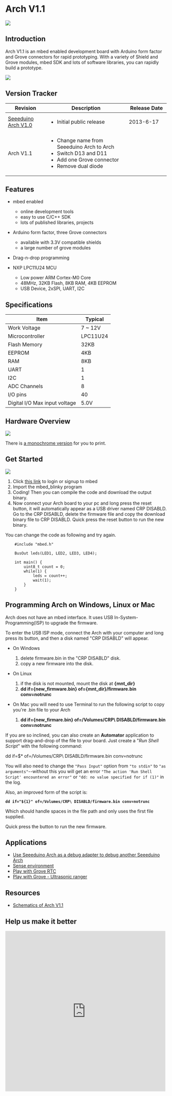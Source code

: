 <!-- 
+++
title       = "Arch V1.1"
+++
 -->

# Arch V1.1

![](assets/Arch_V1.1/img/Arch.jpg)

Introduction
------------

Arch V1.1 is an mbed enabled development board with Arduino form factor and Grove connectors for rapid prototyping. With a variety of Shield and Grove modules, mbed SDK and lots of software libraries, you can rapidly build a prototype.

[![](assets/common/Get_One_Now_Banner.png)](http://www.seeedstudio.com/depot/seeeduino-arch-p-1561.html)



Version Tracker
-------

<table>
<colgroup>
<col width="25%" />
<col width="50%" />
<col width="25%" />
</colgroup>
<thead>
<tr class="header">
<th>Revision</th>
<th>Description</th>
<th>Release Date</th>
</tr>
</thead>
<tbody>
<tr class="odd">
<td><a href="/Seeeduino_Arch" title="Seeeduino Arch">Seeeduino Arch V1.0</a></td>
<td><ul>
<li>Initial public release</li>
</ul></td>
<td>2013-6-17</td>
</tr>
<tr class="even">
<td>Arch V1.1</td>
<td><ul>
<li>Change name from Seeeduino Arch to Arch</li>
<li>Switch D13 and D11</li>
<li>Add one Grove connector</li>
<li>Remove dual diode</li>
</ul></td>
<td></td>
</tr>
</tbody>
</table>

Features
-------

-   mbed enabled
    -   online development tools
    -   easy to use C/C++ SDK
    -   lots of published libraries, projects

-   Arduino form factor, three Grove connectors
    -   available with 3.3V compatible shields
    -   a large number of grove modules
-   Drag-n-drop programming
-   NXP LPC11U24 MCU
    -   Low power ARM Cortex-M0 Core
    -   48MHz, 32KB Flash, 8KB RAM, 4KB EEPROM
    -   USB Device, 2xSPI, UART, I2C

Specifications
-------------

| Item                          | Typical  |
|-------------------------------|----------|
| Work Voltage                  | 7 ~ 12V  |
| Microcontroller               | LPC11U24 |
| Flash Memory                  | 32KB     |
| EEPROM                        | 4KB      |
| RAM                           | 8KB      |
| UART                          | 1        |
| I2C                           | 1        |
| ADC Channels                  | 8        |
| I/O pins                      | 40       |
| Digital I/O Max input voltage | 5.0V     |


Hardware Overview
------

![](assets/Arch_V1.1/img/Arch_V1.1_Pinout.png)

There is [a monochrome version](http://seeed-studio.github.io/Artwork/images/arch_v1.1_pinout_mono.png) for you to print.



Get Started
-----------

![](assets/Arch_V1.1/img/Get_started_with_arch.png)

1.  Click [this link](https://mbed.org/compiler/#import:/teams/mbed/code/mbed_blinky/;platform:Seeeduino-Arch) to login or signup to mbed
2.  Import the mbed\_blinky program
3.  Coding! Then you can compile the code and download the output binary.
4.  Now connect your Arch board to your pc and long press the reset button, it will automatically appear as a USB driver named CRP DISABLD. Go to the CRP DISABLD, delete the firmware file and copy the download binary file to CRP DISABLD. Quick press the reset button to run the new binary.

You can change the code as following and try again.

```
    #include "mbed.h"

    BusOut leds(LED1, LED2, LED3, LED4);

    int main() {
        uint8_t count = 0;
        while(1) {
            leds = count++;
            wait(1);
        }
    }
```

Programming Arch on Windows, Linux or Mac
-----------------------------------------

Arch does not have an mbed interface. It uses USB In-System-Programming(ISP) to upgrade the firmware.

To enter the USB ISP mode, connect the Arch with your computer and long press its button, and then a disk named "CRP DISABLD" will appear.

-   On Windows
    1.  delete firmware.bin in the "CRP DISABLD" disk.
    2.  copy a new firmware into the disk.

-   On Linux
    1.  if the disk is not mounted, mount the disk at **{mnt\_dir}**
    2.  **dd if={new\_firmware.bin} of={mnt\_dir}/firmware.bin conv=notrunc**

-   On Mac you will need to use Terminal to run the following script to copy you're .bin file to your Arch

    1.  **dd if={new\_firmare.bin} of=/Volumes/CRP\\ DISABLD/firmware.bin conv=notrunc**


If you are so inclined, you can also create an **Automator** application to support drag-and-drop of the file to your board. Just create a "*Run Shell Script*" with the following command:

dd if=$\* of=/Volumes/CRP\\ DISABLD/firmware.bin conv=notrunc

You will also need to change the `"Pass Input"` option from `"to stdin"` to `"as arguments"`--without this you will get an error `"The action 'Run Shell Script' encountered an error"` or `"dd: no value specified for if (1)"` in the log.

Also, an improved form of the script is:

**`dd if="${1}" of=/Volumes/CRP\ DISABLD/firmware.bin conv=notrunc`**

Which should handle spaces in the file path and only uses the first file supplied.

Quick press the button to run the new firmware.

Applications
------------

-   [Use Seeeduino Arch as a debug adapter to debug another Seeeduino Arch](https://mbed.org/users/yihui/notebook/debug-seeeduino-arch-using-cmsis-dap/)
-   [Sense environment](https://mbed.org/users/yihui/notebook/sense-environment/)
-   [Play with Grove RTC](https://mbed.org/cookbook/seeed-grove-RTC)
-   [Play with Grove - Ultrasonic ranger](https://mbed.org/cookbook/Seeed-grove-ultrasonic-ranger)

Resources
---------

-   [Schematics of Arch V1.1](https://upverter.com/yihui/35f45e266de84e9c/Arch/)

Help us make it better
-------------------------

<iframe frameborder="0" height="500" src="https://www.surveymonkey.com/r/XYGQPRQ" width="500"></iframe>



<!-- 
+++
oldwikiurl       = "http://www.seeedstudio.com/wiki/Arch_V1.1"
+++
 -->

<!-- This Markdown file was created from http://www.seeedstudio.com/wiki/Arch_V1.1 -->
